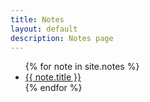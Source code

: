 ```yaml
---
title: Notes
layout: default
description: Notes page
---
```

<div class="post-list">
  <ul>
    {% for note in site.notes %}
      <li>
        <a href="{{ note.url | prepend: site.baseurl }}">{{ note.title }}</a>
      </li>
    {% endfor %}
  </ul>
</div>
